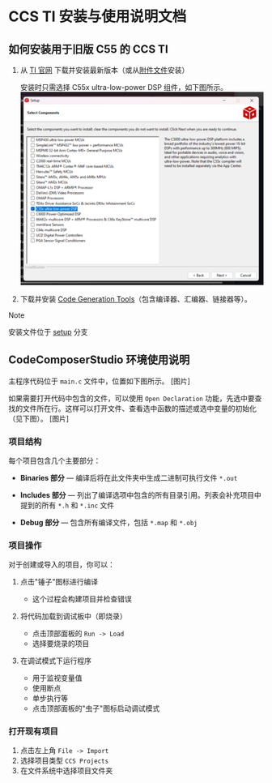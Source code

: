 # CCS TI 安装与使用说明文档

## 如何安装用于旧版 C55 的 CCS TI

1. 从 [TI 官网](https://www.ti.com/tool/CCSTUDIO) 下载并安装最新版本（或从[附件文件](https://github.com/lab-iu6/TMS320C5515/blob/setup/установка/ccs_setup_12.8.1.00005.exe)安装）

   安装时只需选择 C55x ultra-low-power DSP 组件，如下图所示。
   ![img1](./gitimg/set1.png)

2. 下载并安装 [Code Generation Tools](https://github.com/lab-iu6/TMS320C5515/blob/setup/установка/ti_cgt_c5500_4.4.1_setup_win32.exe)（包含编译器、汇编器、链接器等）。

> [!NOTE]
> 安装文件位于 [setup](https://github.com/lab-iu6/TMS320C5515/tree/setup) 分支

## CodeComposerStudio 环境使用说明

主程序代码位于 `main.c` 文件中，位置如下图所示。
[图片]

如果需要打开代码中包含的文件，可以使用 `Open Declaration` 功能，先选中要查找的文件所在行。这样可以打开文件、查看选中函数的描述或选中变量的初始化（见下图）。
[图片]

### 项目结构

每个项目包含几个主要部分：

- **Binaries 部分** — 编译后将在此文件夹中生成二进制可执行文件 `*.out`

- **Includes 部分** — 列出了编译选项中包含的所有目录引用。列表会补充项目中提到的所有 `*.h` 和 `*.inc` 文件

- **Debug 部分** — 包含所有编译文件，包括 `*.map` 和 `*.obj`

### 项目操作

对于创建或导入的项目，你可以：

1. 点击"锤子"图标进行编译
   - 这个过程会构建项目并检查错误

2. 将代码加载到调试板中（即烧录）
   - 点击顶部面板的 `Run -> Load` 
   - 选择要烧录的项目

3. 在调试模式下运行程序
   - 用于监视变量值
   - 使用断点
   - 单步执行等
   - 点击顶部面板的"虫子"图标启动调试模式

### 打开现有项目

1. 点击左上角 `File -> Import`
2. 选择项目类型 `CCS Projects` 
3. 在文件系统中选择项目文件夹
